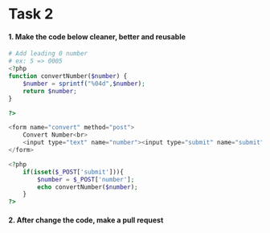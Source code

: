# Task 2

#### 1. Make the code below cleaner, better and reusable

```php
# Add leading 0 number
# ex: 5 => 0005
<?php
function convertNumber($number) {
    $number = sprintf("%04d",$number);
    return $number;
}

?>

<form name="convert" method="post">
	Convert Number<br>
	<input type="text" name="number"><input type="submit" name="submit" value="convert">
</form>

<?php
	if(isset($_POST['submit'])){
		$number = $_POST['number'];
		echo convertNumber($number);
	}
?>
```

#### 2. After change the code, make a pull request

